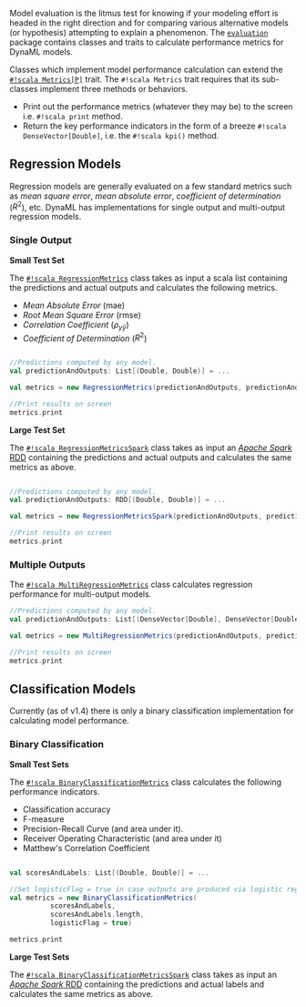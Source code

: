 
Model evaluation is the litmus test for knowing if your modeling effort is headed in the right direction and for comparing various alternative models (or hypothesis) attempting to explain a phenomenon. The [```evaluation```](https://transcendent-ai-labs.github.io/api_docs/DynaML/recent/dynaml-core/index.html#io.github.mandar2812.dynaml.evaluation.package) package contains classes and traits to calculate performance metrics for DynaML models.

Classes which implement model performance calculation can extend the [`#!scala Metrics[P]`](https://transcendent-ai-labs.github.io/api_docs/DynaML/recent/dynaml-core/index.html#io.github.mandar2812.dynaml.evaluation.Metrics) trait. The `#!scala Metrics` trait requires that its sub-classes implement three methods or behaviors.

* Print out the performance metrics (whatever they may be) to the screen i.e. `#!scala print` method.
* Return the key performance indicators in the form of a breeze `#!scala DenseVector[Double]`, i.e. the `#!scala kpi()` method.

## Regression Models

Regression models are generally evaluated on a few standard metrics such as _mean square error_, _mean absolute error_, _coefficient of determination_ ($R^2$), etc. DynaML has implementations for single output and multi-output regression models.

### Single Output

**Small Test Set**

The [`#!scala RegressionMetrics`](https://transcendent-ai-labs.github.io/api_docs/DynaML/recent/dynaml-core/index.html#io.github.mandar2812.dynaml.evaluation.RegressionMetrics) class takes as input a scala list containing the predictions and actual outputs and calculates the following metrics.

* _Mean Absolute Error_ (mae)
* _Root Mean Square Error_ (rmse)
* _Correlation Coefficient_ ($\rho_{y \hat{y}}$)
* _Coefficient of Determination_ ($R^2$)

```scala

//Predictions computed by any model.
val predictionAndOutputs: List[(Double, Double)] = ...

val metrics = new RegressionMetrics(predictionAndOutputs, predictionAndOutputs.length)

//Print results on screen
metrics.print

```

**Large Test Set**

The [`#!scala RegressionMetricsSpark`](https://transcendent-ai-labs.github.io/api_docs/DynaML/recent/dynaml-core/index.html#io.github.mandar2812.dynaml.evaluation.RegressionMetricsSpark) class takes as input an [_Apache Spark_ RDD](http://spark.apache.org/docs/latest/programming-guide.html#resilient-distributed-datasets-rdds) containing the predictions and actual outputs and calculates the same metrics as above.

```scala

//Predictions computed by any model.
val predictionAndOutputs: RDD[(Double, Double)] = ...

val metrics = new RegressionMetricsSpark(predictionAndOutputs, predictionAndOutputs.length)

//Print results on screen
metrics.print

```

### Multiple Outputs

The [`#!scala MultiRegressionMetrics`](https://transcendent-ai-labs.github.io/api_docs/DynaML/recent/dynaml-core/index.html#io.github.mandar2812.dynaml.evaluation.MultiRegressionMetrics) class calculates regression performance for multi-output models.

```scala
//Predictions computed by any model.
val predictionAndOutputs: List[(DenseVector[Double], DenseVector[Double])] = ...

val metrics = new MultiRegressionMetrics(predictionAndOutputs, predictionAndOutputs.length)

//Print results on screen
metrics.print
```

## Classification Models

Currently (as of v1.4) there is only a binary classification implementation for calculating model performance.

### Binary Classification

**Small Test Sets**

The [`#!scala BinaryClassificationMetrics`](https://transcendent-ai-labs.github.io/api_docs/DynaML/recent/dynaml-core/index.html#io.github.mandar2812.dynaml.evaluation.BinaryClassificationMetrics) class calculates the following performance indicators.

* Classification accuracy
* F-measure
* Precision-Recall Curve (and area under it).
* Receiver Operating Characteristic (and area under it)
* Matthew's Correlation Coefficient


```scala

val scoresAndLabels: List[(Double, Double)] = ...

//Set logisticFlag = true in case outputs are produced via logistic regression
val metrics = new BinaryClassificationMetrics(
          scoresAndLabels,
          scoresAndLabels.length,
          logisticFlag = true)

metrics.print
```

**Large Test Sets**

The [`#!scala BinaryClassificationMetricsSpark`](https://transcendent-ai-labs.github.io/api_docs/DynaML/recent/dynaml-core/index.html#io.github.mandar2812.dynaml.evaluation.BinaryClassificationMetricsSpark) class takes as input an [_Apache Spark_ RDD](http://spark.apache.org/docs/latest/programming-guide.html#resilient-distributed-datasets-rdds) containing the predictions and actual labels and calculates the same metrics as above.
